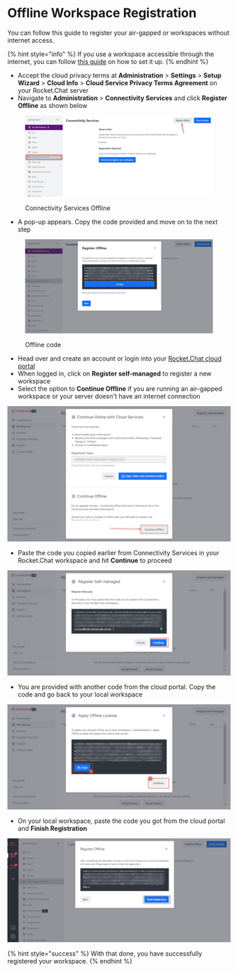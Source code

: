 # Offline Workspace Registration

You can follow this guide to register your air-gapped or workspaces without internet access.

{% hint style="info" %}
If you use a workspace accessible through the internet, you can follow [this guide](https://docs.rocket.chat/guides/administration/admin-panel/connectivity-services#registration-steps) on how to set it up.
{% endhint %}

* Accept the cloud privacy terms at **Administration** > **Settings** > **Setup Wizard** > **Cloud Info** > **Cloud Service Privacy Terms Agreement** on your Rocket.Chat server
* Navigate to **Administration** > **Connectivity Services** and click **Register Offline** as shown below

<figure><img src="../.gitbook/assets/Connectivity Services Offline.png" alt=""><figcaption><p>Connectivity Services Offline</p></figcaption></figure>

* A pop-up appears. Copy the code provided and move on to the next step

<figure><img src="../.gitbook/assets/Offline code.png" alt=""><figcaption><p>Offline code</p></figcaption></figure>

* Head over and create an account or login into your [Rocket.Chat cloud portal](https://cloud.rocket.chat)
* When logged in, click on **Register self-managed** to register a new workspace
* Select the option to **Continue Offline** if you are running an air-gapped workspace or your server doesn't have an internet connection

![](<../.gitbook/assets/image (693) (1) (1).png>)

* Paste the code you copied earlier from Connectivity Services in your Rocket.Chat workspace and hit **Continue** to proceed

![](<../.gitbook/assets/image (662) (1).png>)

* You are provided with another code from the cloud portal. Copy the code and go back to your local workspace

![](<../.gitbook/assets/image (668) (2).png>)

* On your local workspace, paste the code you got from the cloud portal and **Finish Registration**

![](<../.gitbook/assets/image (686) (1).png>)

{% hint style="success" %}
With that done, you have successfully registered your workspace.
{% endhint %}
